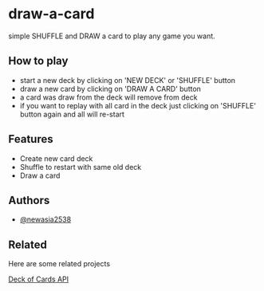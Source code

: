 # draw-a-card
simple SHUFFLE and DRAW a card to play any game you want.

## How to play

 - start a new deck by clicking on 'NEW DECK' or 'SHUFFLE' button
 - draw a new card by clicking on 'DRAW A CARD' button
 - a card was draw from the deck will remove from deck
 - if you want to replay with all card in the deck just clicking on 'SHUFFLE' button again and all will re-start


## Features

- Create new card deck
- Shuffle to restart with same old deck
- Draw a card


## Authors

- [@newasia2538](https://www.github.com/newasia2538)


## Related

Here are some related projects

[Deck of Cards API](https://deckofcardsapi.com/)
